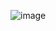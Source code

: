![image](https://github.com/DmitryErmakoff/task-app/assets/117264406/6de671d3-e63c-46c6-b9f7-7e3a510cdba5)
